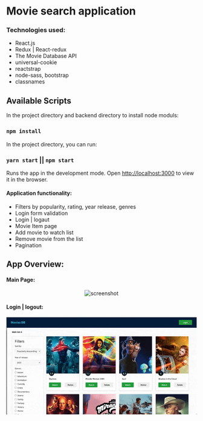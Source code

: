 # Movie search application

### Technologies used:
* React.js
* Redux | React-redux
* The Movie Database API
* universal-cookie
* reactstrap
* node-sass, bootstrap
* classnames

## Available Scripts

In the project directory and backend directory to install node moduls:
### `npm install`

In the project directory, you can run:
### `yarn start` || `npm start`

Runs the app in the development mode.
Open [http://localhost:3000](http://localhost:3000) to view it in the browser.


#### Application functionality:
  - Filters by popularity, rating, year release, genres
  - Login form validation
  - Login | logaut
  - Movie Item page 
  - Add movie to watch list
  - Remove movie from the list
  - Pagination
  
## App Overview:

#### Main Page:
<div align="center">
  <img src="https://github.com/NataLinaIT/movie_app_react_redux_api/blob/master/assets/movie_main_speed.gif?raw=true" alt="screenshot" >
</div>

#### Login | logout:
<div align="center">
  <img src="https://github.com/NataLinaIT/movie_app_react_redux_api/blob/master/assets/movie_login_speed.gif?raw=true" alt="screenshot" >
</div>
